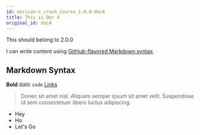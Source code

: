 ```yaml
---
id: version-c_crash_course_1.0.0-doc4
title: This is Doc 4
original_id: doc4
---
```


This should belong to 2.0.0


I can write content using [GitHub-flavored Markdown syntax](https://github.github.com/gfm/).

## Markdown Syntax

**Bold** _italic_ `code` [Links](#url)

> Donec sit amet nisl. Aliquam semper ipsum sit amet velit. Suspendisse
> id sem consectetuer libero luctus adipiscing.

* Hey
* Ho
* Let's Go